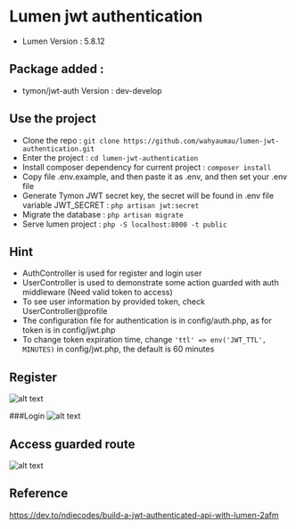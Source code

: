 # Lumen jwt authentication
-   Lumen Version : 5.8.12

## Package added :
-   tymon/jwt-auth Version : dev-develop

## Use the project
-   Clone the repo : `git clone https://github.com/wahyaumau/lumen-jwt-authentication.git`
-   Enter the project : `cd lumen-jwt-authentication`
-   Install composer dependency for current project : `composer install`
-   Copy file .env.example, and then paste it as .env, and then set your .env file
-   Generate Tymon JWT secret key, the secret will be found in .env file variable JWT_SECRET : `php artisan jwt:secret`
-   Migrate the database : `php artisan migrate`
-   Serve lumen project : `php -S localhost:8000 -t public`

## Hint
-   AuthController is used for register and login user
-   UserController is used to demonstrate some action guarded with auth middleware (Need valid token to access)
-   To see user information by provided token, check UserController@profile
-   The configuration file for authentication is in config/auth.php, as for token is in config/jwt.php
-   To change token expiration time, change `'ttl' => env('JWT_TTL', MINUTES)` in config/jwt.php, the default is 60 minutes

## Register
![alt text](https://res.cloudinary.com/practicaldev/image/fetch/s--bDSm0Stf--/c_limit%2Cf_auto%2Cfl_progressive%2Cq_auto%2Cw_880/https://res.cloudinary.com/iamndie/image/upload/v1566663229/Screen_Shot_2019-08-24_at_4.34.01_PM_vnm7zv.png)

###Login
![alt text](https://res.cloudinary.com/practicaldev/image/fetch/s--rNSeRinR--/c_limit%2Cf_auto%2Cfl_progressive%2Cq_auto%2Cw_880/https://res.cloudinary.com/iamndie/image/upload/v1566672721/Screen_Shot_2019-08-24_at_7.51.18_PM_srhwrs.png)

## Access guarded route
![alt text](https://res.cloudinary.com/practicaldev/image/fetch/s--Y5N256_j--/c_limit%2Cf_auto%2Cfl_progressive%2Cq_auto%2Cw_880/https://res.cloudinary.com/iamndie/image/upload/v1566677009/Screen_Shot_2019-08-24_at_8.54.39_PM_vqr7bx.png)

## Reference
https://dev.to/ndiecodes/build-a-jwt-authenticated-api-with-lumen-2afm

